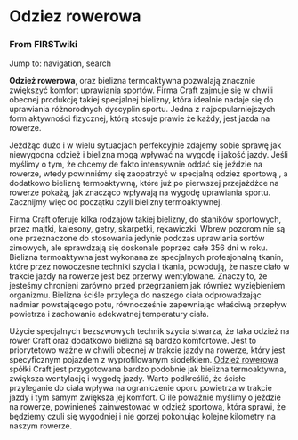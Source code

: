 

# Odziez rowerowa

### From FIRSTwiki

Jump to: navigation, search

**Odzież rowerowa**, oraz bielizna termoaktywna pozwalają znacznie zwiększyć komfort uprawiania sportów. Firma Craft zajmuje się w chwili obecnej produkcję takiej specjalnej bielizny, która idealnie nadaje się do uprawiania różnorodnych dyscyplin sportu. Jedna z najpopularniejszych form aktywności fizycznej, którą stosuje prawie że każdy, jest jazda na rowerze. 

Jeżdżąc dużo i w wielu sytuacjach perfekcyjnie zdajemy sobie sprawę jak
niewygodna odzież i bielizna mogą wpływać na wygodę i jakość jazdy. Jeśli
myślimy o tym, że chcemy de fakto intensywnie oddać się jeździe na rowerze,
wtedy powinniśmy się zaopatrzyć w specjalną odzież sportową , a dodatkowo
bieliznę termoaktywną, które już po pierwszej przejażdżce na rowerze pokażą,
jak znacząco wpływają na wygodę uprawiania sportu. Zacznijmy więc od początku
czyli bielizny termoaktywnej.

Firma Craft oferuje kilka rodzajów takiej bielizny, do staników sportowych,
przez majtki, kalesony, getry, skarpetki, rękawiczki. Wbrew pozorom nie są one
przeznaczone do stosowania jedynie podczas uprawiania sortów zimowych, ale
sprawdzają się doskonale poprzez całe 356 dni w roku. Bielizna termoaktywna
jest wykonana ze specjalnych profesjonalną tkanin, które przez nowoczesne
techniki szycia i tkania, powodują, że nasze ciało w trakcie jazdy na rowerze
jest bez przerwy wentylowane. Znaczy to, że jesteśmy chronieni zarówno przed
przegrzaniem jak również wyziębieniem organizmu. Bielizna ściśle przylega do
naszego ciała odprowadzając nadmiar powstającego potu, równocześnie
zapewniając właściwą przepływ powietrza i zachowanie adekwatnej temperatury
ciała.

Użycie specjalnych bezszwowych technik szycia stwarza, że taka odzież na rower
Craft oraz dodatkowo bielizna są bardzo komfortowe. Jest to priorytetowo ważne
w chwili obecnej w trakcie jazdy na rowerze, który jest specyficznym pojazdem
z wyprofilowanym siodełkiem. [Odzież rowerowa](http://sklep.sportteam.com.pl/
"http://sklep.sportteam.com.pl/" ) spółki Craft jest przygotowana bardzo
podobnie jak bielizna termoaktywna, zwiększa wentylację i wygodę jazdy. Warto
podkreślić, że ścisłe przyleganie do ciała wpływa na ograniczenie oporu
powietrza w trakcie jazdy i tym samym zwiększa jej komfort. O ile poważnie
myślimy o jeździe na rowerze, powinieneś zainwestować w odzież sportową, która
sprawi, że będziemy czuli się wygodniej i nie gorzej pokonując kolejne
kilometry na naszym rowerze.

